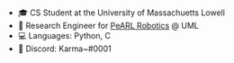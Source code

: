 - 🎓 CS Student at the University of Massachuetts Lowell
- 🦾 Research Engineer for [PeARL Robotics](https://www.pearl-robotics.com) @ UML
- 💻 Languages: Python, C
- 💬 Discord: Karma~#0001

<!---
cjcocokrisp/cjcocokrisp is a ✨ special ✨ repository because its `README.md` (this file) appears on your GitHub profile.
You can click the Preview link to take a look at your changes.
--->
